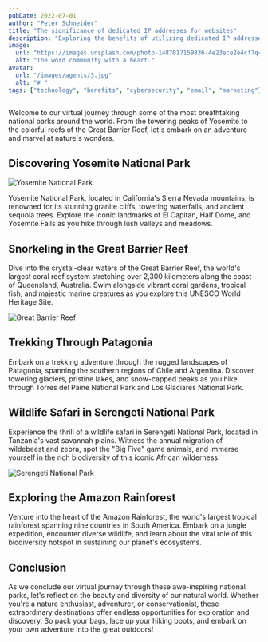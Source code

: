 ```yaml
---
pubDate: 2022-07-01
author: "Peter Schneider"
title: "The significance of dedicated IP addresses for websites"
description: "Exploring the benefits of utilizing dedicated IP addresses for websites, such as enhanced security and improved email deliverability"
image:
  url: "https://images.unsplash.com/photo-1487017159836-4e23ece2e4cf?q=80&w=2671&auto=format&fit=crop&ixlib=rb-4.0.3&ixid=M3wxMjA3fDB8MHxwaG90by1wYWdlfHx8fGVufDB8fHx8fA%3D%3D"
  alt: "The word community with a heart."
avatar:
  url: "/images/agents/3.jpg"
  alt: "#_"
tags: ["technology", "benefits", "cybersecurity", "email", "marketing"]
---
```

Welcome to our virtual journey through some of the most breathtaking national parks around the world. From the towering peaks of Yosemite to the colorful reefs of the Great Barrier Reef, let's embark on an adventure and marvel at nature's wonders.

## Discovering Yosemite National Park

![Yosemite National Park](https://images.unsplash.com/photo-1562310503-a918c4c61e38?q=80&w=2670&auto=format&fit=crop&ixlib=rb-4.0.3&ixid=M3wxMjA3fDB8MHxwaG90by1wYWdlfHx8fGVufDB8fHx8fA%3D%3D)

Yosemite National Park, located in California's Sierra Nevada mountains, is renowned for its stunning granite cliffs, towering waterfalls, and ancient sequoia trees. Explore the iconic landmarks of El Capitan, Half Dome, and Yosemite Falls as you hike through lush valleys and meadows.

## Snorkeling in the Great Barrier Reef

Dive into the crystal-clear waters of the Great Barrier Reef, the world's largest coral reef system stretching over 2,300 kilometers along the coast of Queensland, Australia. Swim alongside vibrant coral gardens, tropical fish, and majestic marine creatures as you explore this UNESCO World Heritage Site.

![Great Barrier Reef](https://images.unsplash.com/photo-1587139223877-04cb899fa3e8?q=80&w=2574&auto=format&fit=crop&ixlib=rb-4.0.3&ixid=M3wxMjA3fDB8MHxwaG90by1wYWdlfHx8fGVufDB8fHx8fA%3D%3D)

## Trekking Through Patagonia

Embark on a trekking adventure through the rugged landscapes of Patagonia, spanning the southern regions of Chile and Argentina. Discover towering glaciers, pristine lakes, and snow-capped peaks as you hike through Torres del Paine National Park and Los Glaciares National Park.

## Wildlife Safari in Serengeti National Park

Experience the thrill of a wildlife safari in Serengeti National Park, located in Tanzania's vast savannah plains. Witness the annual migration of wildebeest and zebra, spot the "Big Five" game animals, and immerse yourself in the rich biodiversity of this iconic African wilderness.

![Serengeti National Park](https://images.unsplash.com/photo-1618149709929-9a2a3296c067?q=80&w=2671&auto=format&fit=crop&ixlib=rb-4.0.3&ixid=M3wxMjA3fDB8MHxwaG90by1wYWdlfHx8fGVufDB8fHx8fA%3D%3D)

## Exploring the Amazon Rainforest

Venture into the heart of the Amazon Rainforest, the world's largest tropical rainforest spanning nine countries in South America. Embark on a jungle expedition, encounter diverse wildlife, and learn about the vital role of this biodiversity hotspot in sustaining our planet's ecosystems.

## Conclusion

As we conclude our virtual journey through these awe-inspiring national parks, let's reflect on the beauty and diversity of our natural world. Whether you're a nature enthusiast, adventurer, or conservationist, these extraordinary destinations offer endless opportunities for exploration and discovery. So pack your bags, lace up your hiking boots, and embark on your own adventure into the great outdoors!
